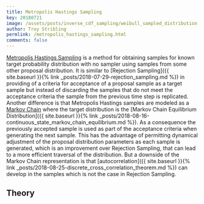 ```yaml
---
title: Metropolis Hastings Sampling
key: 20180721
image: /assets/posts/inverse_cdf_sampling/weibull_sampled_distribution.png
author: Troy Stribling
permlink: /metropolis_hastings_sampling.html
comments: false
---
```


[Metropolis Hastings Sampling](https://en.wikipedia.org/wiki/Metropolis–Hastings_algorithm) is a method for obtaining samples for known target
probability distribution with no sampler using samples from some other proposal distribution. It is similar to
[Rejection Sampling]({{ site.baseurl }}{% link _posts/2018-07-29-rejection_sampling.md %}) in providing of a criteria for acceptance
of a proposal sample as a target sample but instead of discarding the samples that do not meet the acceptance criteria the sample
from the previous time step is replicated. Another difference is that Metropolis Hastings samples are modeled as a [Markov Chain](https://en.wikipedia.org/wiki/Markov_chain) where the target distribution
is the [Markov Chain Equilibrium Distribution]({{ site.baseurl }}{% link _posts/2018-08-16-continuous_state_markov_chain_equilibrium.md %}). As a consequence
the previously accepted sample is used as part of the acceptance criteria when generating the next sample. This has the advantage of
permitting dynamical adjustment of the proposal distribution parameters as each sample is generated, which is an improvement over Rejection Sampling,
that can lead to a more efficient traversal of the distribution. But a downside of the Markov Chain representation is that
[autocorrelation]({{ site.baseurl }}{% link _posts/2018-08-25-discrete_cross_correlation_theorem.md %}) can develop in the samples which is
not the case in Rejection Sampling.

<!--more-->

## Theory
